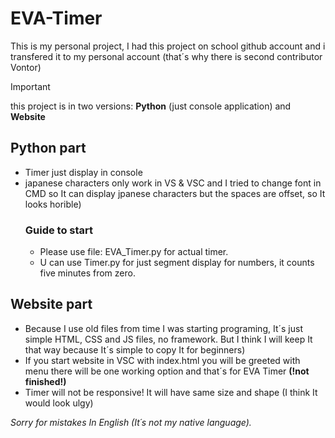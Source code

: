 # EVA-Timer
This is my personal project, I had this project on school github account and i transfered it to my personal account (that´s why there is second contributor Vontor)

> [!IMPORTANT]
> this project is in two versions: **Python** (just console application) and **Website**

## Python part
- Timer just display in console
- japanese characters only work in VS & VSC and I tried to change font in CMD so It can display jpanese characters but the spaces are offset, so It looks horible)
  ### Guide to start
  - Please use file: EVA_Timer.py for actual timer.
  - U can use Timer.py for just segment display for numbers, it counts five minutes from zero.
## Website part
- Because I use old files from time I was starting programing, It´s just simple HTML, CSS and JS files, no framework. But I think I will keep It that way because It´s simple to copy It for beginners)
- If you start website in VSC with index.html you will be greeted with menu there will be one working option and that´s for EVA Timer **(!not finished!)**
- Timer will not be responsive! It will have same size and shape (I think It would look ulgy)



_Sorry for mistakes In English (It´s not my native language)._
